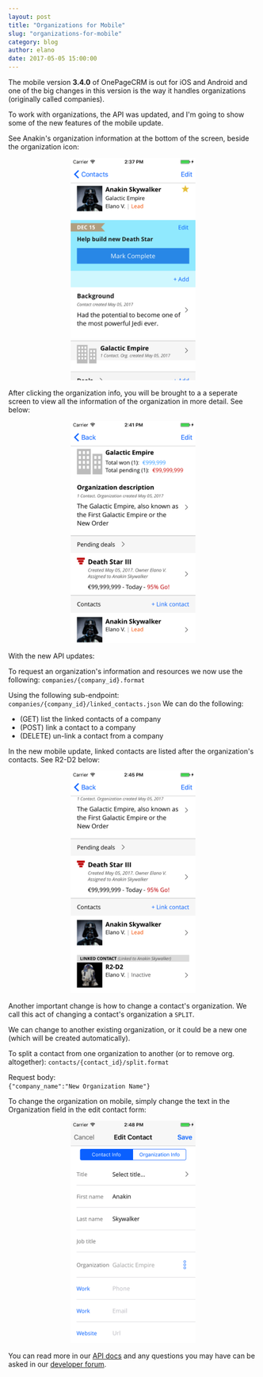 ```yaml
---
layout: post
title: "Organizations for Mobile"
slug: "organizations-for-mobile"
category: blog
author: elano
date: 2017-05-05 15:00:00
---
```


The mobile version <b>3.4.0</b> of OnePageCRM is out for iOS and Android and one of the big changes in this version is the way it handles organizations (originally called companies).

To work with organizations, the API was updated, and I'm going to show some of the new features of the mobile update.

See Anakin's organization information at the bottom of the screen, beside the organization icon:

<div class="text-align: center">
<img src="/img/api-organization/contact.png" alt="" class="img-responsive"
 style="width: 50%; position: relative; left: 25%" /><br />
</div>

After clicking the organization info, you will be brought to a a seperate screen to view all the information of the organization in more detail. See below:

<div class="text-align: center">
<img src="/img/api-organization/organization.png" alt="" class="img-responsive"
 style="width: 50%; position: relative; left: 25%" /><br />
</div>

With the new API updates:

To request an organization's information and resources we now use the following:
`companies/{company_id}.format`

Using the following sub-endpoint:
`companies/{company_id}/linked_contacts.json`
We can do the following:
- (GET) list the linked contacts of a company
- (POST) link a contact to a company
- (DELETE) un-link a contact from a company

In the new mobile update, linked contacts are listed after the organization's contacts. See R2-D2 below:

<div class="text-align: center">
<img src="/img/api-organization/linked_contact.png" alt="" class="img-responsive"
 style="width: 50%; position: relative; left: 25%" /><br />
</div>

Another important change is how to change a contact's organization. We call this act of changing a contact's organization a `SPLIT`.

We can change to another existing organization, or it could be a new one (which will be created automatically).

To split a contact from one organization to another (or to remove org. altogether):
`contacts/{contact_id}/split.format`

Request body:     
`{"company_name":"New Organization Name"}`

To change the organization on mobile, simply change the text in the Organization field in the edit contact form:

<div class="text-align: center">
<img src="/img/api-organization/edit_contact.png" alt="" class="img-responsive"
 style="width: 50%; position: relative; left: 25%" /><br />
</div>

You can read more in our [API docs][1] and any questions you may have can be asked in our [developer forum][2].

 [1]: http://developer.onepagecrm.com/#companies
 [2]: http://forum.developer.onepagecrm.com
